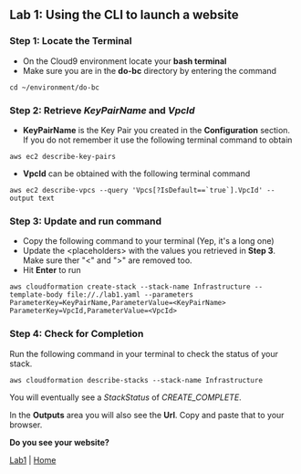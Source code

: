 ## Lab 1: Using the CLI to launch a website

### Step 1: Locate the Terminal
- On the Cloud9 environment locate your **bash terminal**
- Make sure you are in the **do-bc** directory by entering the command
```
cd ~/environment/do-bc
```

### Step 2: Retrieve *KeyPairName* and *VpcId*
- **KeyPairName** is the Key Pair you created in the **Configuration** section. If you do not remember it use the following terminal command to obtain
```
aws ec2 describe-key-pairs
```
- **VpcId** can be obtained with the following terminal command
```
aws ec2 describe-vpcs --query 'Vpcs[?IsDefault==`true`].VpcId' --output text
```

### Step 3: Update and run command
- Copy the following command to your terminal (Yep, it's a long one)
- Update the \<placeholders\> with the values you retrieved in **Step 3**. Make sure ther "<" and ">" are removed too.
- Hit **Enter** to run
```
aws cloudformation create-stack --stack-name Infrastructure --template-body file://./lab1.yaml --parameters ParameterKey=KeyPairName,ParameterValue=<KeyPairName> ParameterKey=VpcId,ParameterValue=<VpcId>
```

### Step 4: Check for Completion
Run the following command in your terminal to check the status of your stack.
```
aws cloudformation describe-stacks --stack-name Infrastructure
```
You will eventually see a *StackStatus* of *CREATE_COMPLETE*.

In the **Outputs** area you will also see the **Url**. Copy and paste that to your browser.

**Do you see your website?**

[Lab1](README.md) | [Home](../../README.md)